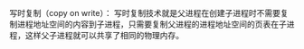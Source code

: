 写时复制（copy on write）：
写时复制技术就是父进程在创建子进程时不需要复制进程地址空间的内容到子进程，只需要复制父进程的进程地址空间的页表在子进程，这样父子进程就可以共享了相同的物理内存。

